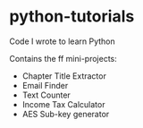 # python-tutorials
Code I wrote to learn Python


Contains the ff mini-projects:
 - Chapter Title Extractor
 - Email Finder
 - Text Counter
 - Income Tax Calculator
 - AES Sub-key generator
